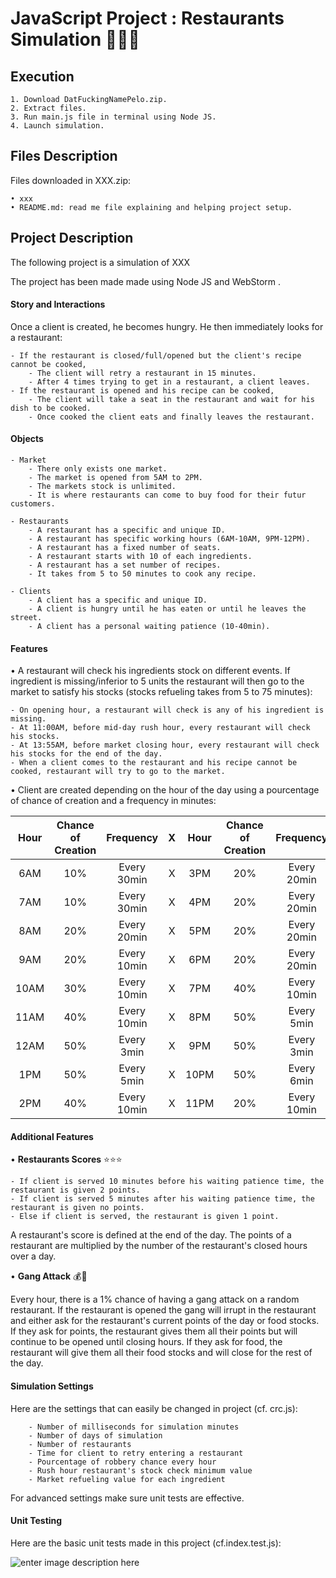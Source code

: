# **JavaScript Project : Restaurants Simulation :beer::pizza::hamburger:**

## **Execution**
    1. Download DatFuckingNamePelo.zip.
    2. Extract files.
    3. Run main.js file in terminal using Node JS.
    4. Launch simulation.
	

## **Files Description**
Files downloaded in XXX.zip:

    • xxx
    • README.md: read me file explaining and helping project setup.
    
## **Project Description**
The following project is a simulation of XXX

The project has been made made using Node JS and WebStorm .


#### Story and Interactions
Once a client is created, he becomes hungry. He then immediately looks for a restaurant:

    - If the restaurant is closed/full/opened but the client's recipe cannot be cooked,
        - The client will retry a restaurant in 15 minutes.
        - After 4 times trying to get in a restaurant, a client leaves.
    - If the restaurant is opened and his recipe can be cooked,
        - The client will take a seat in the restaurant and wait for his dish to be cooked.
        - Once cooked the client eats and finally leaves the restaurant.
    
	
#### Objects
	- Market
		- There only exists one market.
		- The market is opened from 5AM to 2PM.
		- The markets stock is unlimited.
		- It is where restaurants can come to buy food for their futur customers.

	- Restaurants
		- A restaurant has a specific and unique ID.
		- A restaurant has specific working hours (6AM-10AM, 9PM-12PM).
		- A restaurant has a fixed number of seats.
		- A restaurant starts with 10 of each ingredients.
		- A restaurant has a set number of recipes.
		- It takes from 5 to 50 minutes to cook any recipe.
    
	- Clients
		- A client has a specific and unique ID.
		- A client is hungry until he has eaten or until he leaves the street.
		- A client has a personal waiting patience (10-40min).
    

#### Features

• A restaurant will check his ingredients stock on different events. 
If ingredient is missing/inferior to 5 units the restaurant will then go to the market to satisfy his stocks (stocks refueling takes from 5 to 75 minutes):

	- On opening hour, a restaurant will check is any of his ingredient is missing.
	- At 11:00AM, before mid-day rush hour, every restaurant will check his stocks.
	- At 13:55AM, before market closing hour, every restaurant will check his stocks for the end of the day.
	- When a client comes to the restaurant and his recipe cannot be cooked, restaurant will try to go to the market.
	
• Client are created depending on the hour of the day using a pourcentage of chance of creation and a frequency in minutes:

|Hour|Chance of Creation|Frequency  | X |Hour|Chance of Creation|Frequency  |
|:--:|:----------------:|:---------:|:-:|:--:|:----------------:|:---------:|
|6AM |10%               |Every 30min| X |3PM |20%               |Every 20min|
|7AM |10%               |Every 30min| X |4PM |20%               |Every 20min|
|8AM |20%               |Every 20min| X |5PM |20%               |Every 20min|
|9AM |20%               |Every 10min| X |6PM |20%               |Every 20min|
|10AM|30%               |Every 10min| X |7PM |40%               |Every 10min|
|11AM|40%               |Every 10min| X |8PM |50%               |Every 5min |
|12AM|50%               |Every 3min | X |9PM |50%               |Every 3min |
|1PM |50%               |Every 5min | X |10PM|50%               |Every 6min |
|2PM |40%               |Every 10min| X |11PM|20%               |Every 10min|


#### Additional Features
• **Restaurants Scores** :star::star::star:

	- If client is served 10 minutes before his waiting patience time, the restaurant is given 2 points.
	- If client is served 5 minutes after his waiting patience time, the restaurant is given no points.
	- Else if client is served, the restaurant is given 1 point.
	
A restaurant's score is defined at the end of the day. The points of a restaurant are multiplied by the number of the restaurant's closed hours over a day.


• **Gang Attack** :moneybag::gun:

Every hour, there is a 1% chance of having a gang attack on a random restaurant.
If the restaurant is opened the gang will irrupt in the restaurant and either ask for the restaurant's current points of the day or food stocks.
If they ask for points, the restaurant gives them all their points but will continue to be opened until closing hours.
If they ask for food, the restaurant will give them all their food stocks and will close for the rest of the day.


#### Simulation Settings
Here are the settings that can easily be changed in project (cf. crc.js):

		- Number of milliseconds for simulation minutes
		- Number of days of simulation 
		- Number of restaurants
		- Time for client to retry entering a restaurant
		- Pourcentage of robbery chance every hour
		- Rush hour restaurant's stock check minimum value
		- Market refueling value for each ingredient
		
For advanced settings make sure unit tests are effective.
	
#### Unit Testing
Here are the basic unit tests made in this project (cf.index.test.js):

![enter image description here](http://image.noelshack.com/fichiers/2016/14/1459979725-ut.png)
